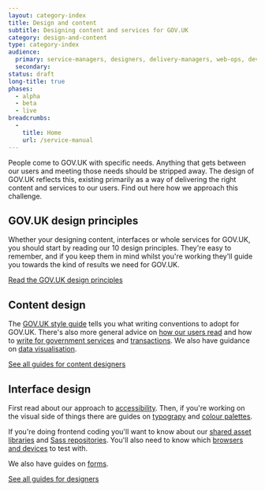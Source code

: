 ```yaml
---
layout: category-index
title: Design and content
subtitle: Designing content and services for GOV.UK
category: design-and-content
type: category-index
audience:
  primary: service-managers, designers, delivery-managers, web-ops, developers, tech-archs, performance-analysts, user-researchers, qa, content-designers
  secondary:
status: draft
long-title: true
phases:
  - alpha
  - beta
  - live
breadcrumbs:
  -
    title: Home
    url: /service-manual
---
```


People come to GOV.UK with specific needs. Anything that gets between our users and meeting those needs should be stripped away. The design of GOV.UK reflects this, existing primarily as a way of delivering the right content and services to our users. Find out here how we approach this challenge.

## GOV.UK design principles

Whether your designing content, interfaces or whole services for GOV.UK, you should start by reading our 10 design principles. They're easy to remember, and if you keep them in mind whilst you're working they'll guide you towards the kind of results we need for GOV.UK.

[Read the GOV.UK design principles](https://www.gov.uk/designprinciples)



## Content design

The [GOV.UK style guide](https://www.gov.uk/designprinciples/styleguide) tells you what writing conventions to adopt for GOV.UK. There's also more general advice on [how our users read](/service-manual/design-and-content/how-users-read.html) and how to [write for government services](/service-manual/design-and-content/writing-government-services.html) and [transactions](/service-manual/design-and-content/resources/writing-for-transactions.html). We also have guidance on [data visualisation](/service-manual/design-and-content/data-visualisation.html).

[See all guides for content designers](/service-manual/content-designers)


## Interface design

First read about our approach to [accessibility](/service-manual/design-and-content/accessibility.html). Then, if you're working on the visual side of things there are guides on [typograpy](/service-manual/design-and-content/resources/typography.html) and [colour palettes](/service-manual/design-and-content/resources/colour-palettes.html).

If you're doing frontend coding you'll want to know about our [shared asset libraries](/service-manual/design-and-content/resources/shared-asset-libraries.html) and [Sass repositories](/service-manual/design-and-content/resources/sass-repositories.html). You'll also need to know which [browsers and devices](/service-manual/design-and-content/browsers-and-devices.html) to test with.

We also have guides on [forms](/service-manual/design-and-content/resources/forms.html).

[See all guides for designers](/service-manual/designers)
